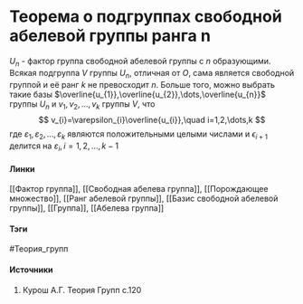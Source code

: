 # Теорема о подгруппах свободной абелевой группы ранга n
$U_{n}$ - фактор группа свободной абелевой группы с $n$ образующими.
Всякая подгруппа $V$ группы $U_{n}$, отличная от $O$, сама является свободной группой и её ранг $k$ не превосходит $n$. Больше того, можно выбрать такие базы $\overline{u_{1}},\overline{u_{2}},\dots,\overline{u_{n}}$ группы $U_{n}$ и $v_{1},v_{2},\dots,v_{k}$ группы $V$, что
$$
v_{i}=\varepsilon_{i}\overline{u_{i}},\quad i=1,2,\dots,k
$$
где $\varepsilon_{1},\varepsilon_{2},\dots,\varepsilon_{k}$ являются положительными целыми числами и $\epsilon_{i+1}$ делится на $\varepsilon_{i},i=1,2,\dots,k-1$
#### Линки
 [[Фактор группа]],
 [[Свободная абелева группа]],
 [[Порождающее множество]],
 [[Ранг абелевой группы]],
 [[Базис свободной абелевой группы]],
 [[Группа]],
 [[Абелева группа]]
#### Тэги
 #Теория_групп 
#### Источники
 1. Курош А.Г. Теория Групп с.120